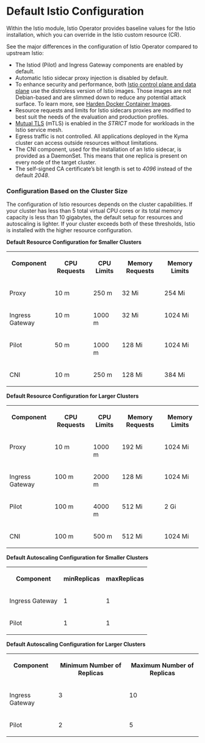 <!-- loio2269fc21e58144a5acf1eafe75e61bd3 -->

# Default Istio Configuration

Within the Istio module, Istio Operator provides baseline values for the Istio installation, which you can override in the Istio custom resource \(CR\).



See the major differences in the configuration of Istio Operator compared to upstream Istio:

-   The Istiod \(Pilot\) and Ingress Gateway components are enabled by default.
-   Automatic Istio sidecar proxy injection is disabled by default.
-   To enhance security and performance, both [Istio control plane and data plane](https://istio.io/latest/docs/ops/deployment/architecture/) use the distroless version of Istio images. Those images are not Debian-based and are slimmed down to reduce any potential attack surface. To learn more, see [Harden Docker Container Images](https://istio.io/latest/docs/ops/configuration/security/harden-docker-images/).
-   Resource requests and limits for Istio sidecars proxies are modified to best suit the needs of the evaluation and production profiles.
-   [Mutual TLS](https://istio.io/docs/concepts/security/#mutual-tls-authentication) \(mTLS\) is enabled in the *STRICT* mode for workloads in the Istio service mesh.
-   Egress traffic is not controlled. All applications deployed in the Kyma cluster can access outside resources without limitations.
-   The CNI component, used for the installation of an Istio sidecar, is provided as a DaemonSet. This means that one replica is present on every node of the target cluster.
-   The self-signed CA certificate’s bit length is set to *4096* instead of the default *2048*.



### Configuration Based on the Cluster Size

The configuration of Istio resources depends on the cluster capabilities. If your cluster has less than 5 total virtual CPU cores or its total memory capacity is less than 10 gigabytes, the default setup for resources and autoscaling is lighter. If your cluster exceeds both of these thresholds, Istio is installed with the higher resource configuration.

**Default Resource Configuration for Smaller Clusters**


<table>
<tr>
<th valign="top">

Component

</th>
<th valign="top">

CPU Requests

</th>
<th valign="top">

CPU Limits

</th>
<th valign="top">

Memory Requests

</th>
<th valign="top">

Memory Limits

</th>
</tr>
<tr>
<td valign="top">

Proxy

</td>
<td valign="top">

10 m

</td>
<td valign="top">

250 m

</td>
<td valign="top">

32 Mi

</td>
<td valign="top">

254 Mi

</td>
</tr>
<tr>
<td valign="top">

Ingress Gateway

</td>
<td valign="top">

10 m

</td>
<td valign="top">

1000 m

</td>
<td valign="top">

32 Mi

</td>
<td valign="top">

1024 Mi

</td>
</tr>
<tr>
<td valign="top">

Pilot

</td>
<td valign="top">

50 m

</td>
<td valign="top">

1000 m

</td>
<td valign="top">

128 Mi

</td>
<td valign="top">

1024 Mi

</td>
</tr>
<tr>
<td valign="top">

CNI

</td>
<td valign="top">

10 m

</td>
<td valign="top">

250 m

</td>
<td valign="top">

128 Mi

</td>
<td valign="top">

384 Mi

</td>
</tr>
</table>

**Default Resource Configuration for Larger Clusters**


<table>
<tr>
<th valign="top">

Component

</th>
<th valign="top">

CPU Requests

</th>
<th valign="top">

CPU Limits

</th>
<th valign="top">

Memory Requests

</th>
<th valign="top">

Memory Limits

</th>
</tr>
<tr>
<td valign="top">

Proxy

</td>
<td valign="top">

10 m

</td>
<td valign="top">

1000 m

</td>
<td valign="top">

192 Mi

</td>
<td valign="top">

1024 Mi

</td>
</tr>
<tr>
<td valign="top">

Ingress Gateway

</td>
<td valign="top">

100 m

</td>
<td valign="top">

2000 m

</td>
<td valign="top">

128 Mi

</td>
<td valign="top">

1024 Mi

</td>
</tr>
<tr>
<td valign="top">

Pilot

</td>
<td valign="top">

100 m

</td>
<td valign="top">

4000 m

</td>
<td valign="top">

512 Mi

</td>
<td valign="top">

2 Gi

</td>
</tr>
<tr>
<td valign="top">

CNI

</td>
<td valign="top">

100 m

</td>
<td valign="top">

500 m

</td>
<td valign="top">

512 Mi

</td>
<td valign="top">

1024 Mi

</td>
</tr>
</table>

**Default Autoscaling Configuration for Smaller Clusters**


<table>
<tr>
<th valign="top">

Component

</th>
<th valign="top">

minReplicas

</th>
<th valign="top">

maxReplicas

</th>
</tr>
<tr>
<td valign="top">

Ingress Gateway

</td>
<td valign="top">

1

</td>
<td valign="top">

1

</td>
</tr>
<tr>
<td valign="top">

Pilot

</td>
<td valign="top">

1

</td>
<td valign="top">

1

</td>
</tr>
</table>

**Default Autoscaling Configuration for Larger Clusters**


<table>
<tr>
<th valign="top">

Component

</th>
<th valign="top">

Minimum Number of Replicas

</th>
<th valign="top">

Maximum Number of Replicas

</th>
</tr>
<tr>
<td valign="top">

Ingress Gateway

</td>
<td valign="top">

3

</td>
<td valign="top">

10

</td>
</tr>
<tr>
<td valign="top">

Pilot

</td>
<td valign="top">

2

</td>
<td valign="top">

5

</td>
</tr>
</table>

